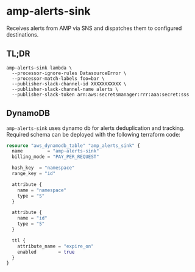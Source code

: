 # amp-alerts-sink

Receives alerts from AMP via SNS and dispatches them to configured destinations.

## TL;DR

```shell
amp-alerts-sink lambda \
  --processor-ignore-rules DatasourceError \
  --processor-match-labels foo=bar \
  --publisher-slack-channel-id XXXXXXXXXXX \
  --publisher-slack-channel-name alerts \
  --publisher-slack-token arn:aws:secretsmanager:rrr:aaa:secret:sss
```

## DynamoDB

`amp-alerts-sink` uses dynamo db for alerts deduplication and tracking.
Required schema can be deployed with the following terraform code:

```terraform
resource "aws_dynamodb_table" "amp_alerts_sink" {
  name         = "amp-alerts-sink"
  billing_mode = "PAY_PER_REQUEST"

  hash_key  = "namespace"
  range_key = "id"

  attribute {
    name = "namespace"
    type = "S"
  }

  attribute {
    name = "id"
    type = "S"
  }

  ttl {
    attribute_name = "expire_on"
    enabled        = true
  }
}
```
